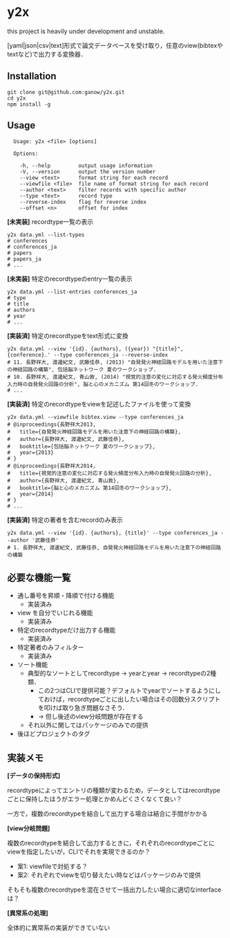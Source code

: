 y2x
===

this project is heavily under development and unstable.

[yaml|json|csv|text]形式で論文データベースを受け取り，任意のview(bibtexやtextなど)で出力する変換器．

## Installation

```
git clone git@github.com:ganow/y2x.git
cd y2x
npm install -g
```

## Usage

```
  Usage: y2x <file> [options]

  Options:

    -h, --help         output usage information
    -V, --version      output the version number
    --view <text>      format string for each record
    --viewfile <file>  file name of format string for each record
    --author <text>    filter records with specific author
    --type <text>      record type
    --reverse-index    flag for reverse index
    --offset <n>       offset for index
```

**[未実装]** recordtype一覧の表示

```
y2x data.yml --list-types
# conferences
# conferences_ja
# papers
# papers_ja
# ...
```

**[未実装]** 特定のrecordtypeのentry一覧の表示

```
y2x data.yml --list-entries conferences_ja
# type
# title
# authors
# year
# ...
```

**[実装済]** 特定のrecordtypeをtext形式に変換

```
y2x data.yml --view '{id}. {authors}, ({year}) "{title}", {conference}.' --type conferences_ja --reverse-index
# 11. 長野祥大, 渡邊紀文, 武藤佳恭, (2013) "自発発火神経回路モデルを用いた注意下の神経回路の構築", 包括脳ネットワーク 夏のワークショップ.
# 10. 長野祥大, 渡邊紀文, 青山敦, (2014) "視覚的注意の変化に対応する発火頻度分布入力時の自発発火回路の分析", 脳と心のメカニズム 第14回冬のワークショップ.
# ...
```

**[実装済]** 特定のrecordtypeをviewを記述したファイルを使って変換

```
y2x data.yml --viewfile bibtex.view --type conferences_ja
# @inproceedings{長野祥大2013,
#   title={自発発火神経回路モデルを用いた注意下の神経回路の構築},
#   author={長野祥大, 渡邊紀文, 武藤佳恭},
#   booktitle={包括脳ネットワーク 夏のワークショップ},
#   year={2013}
# }
# @inproceedings{長野祥大2014,
#   title={視覚的注意の変化に対応する発火頻度分布入力時の自発発火回路の分析},
#   author={長野祥大, 渡邊紀文, 青山敦},
#   booktitle={脳と心のメカニズム 第14回冬のワークショップ},
#   year={2014}
# }
# ...
```

**[実装済]** 特定の著者を含むrecordのみ表示

```
y2x data.yml --view '{id}. {authors}, {title}' --type conferences_ja --author '武藤佳恭'
# 1. 長野祥大, 渡邊紀文, 武藤佳恭, 自発発火神経回路モデルを用いた注意下の神経回路の構築
```


## 必要な機能一覧

- 通し番号を昇順・降順で付ける機能
	- 実装済み
- view を自分でいじれる機能
	- 実装済み
- 特定のrecordtypeだけ出力する機能
	- 実装済み
- 特定著者のみフィルター
	- 実装済み
- ソート機能
	- 典型的なソートとしてrecordtype -> yearとyear -> recordtypeの2種類．
		- この2つはCLIで提供可能？デフォルトでyearでソートするようにしておけば，recordtypeごとに出したい場合はその回数分スクリプトを叩けば取り急ぎ問題なさそう．
		- → 但し後述のview分岐問題が存在する
	- それ以外に関してはパッケージのみでの提供
- 後ほどプロジェクトのタグ

## 実装メモ

**[データの保持形式]**

recordtypeによってエントリの種類が変わるため，データとしてはrecordtypeごとに保持したほうがエラー処理とかめんどくさくなくて良い？

一方で，複数のrecordtypeを結合して出力する場合は結合に手間がかかる

**[view分岐問題]**

複数のrecordtypeを結合して出力するときに，それぞれのrecordtypeごとにviewを指定したいが，CLIでそれを実現できるのか？

- 案1: viewfileで対処する？
- 案2: それぞれでviewを切り替えたい時などはパッケージのみで提供

そもそも複数のrecordtypeを混在させて一括出力したい場合に適切なinterfaceは？

**[異常系の処理]**

全体的に異常系の実装ができていない